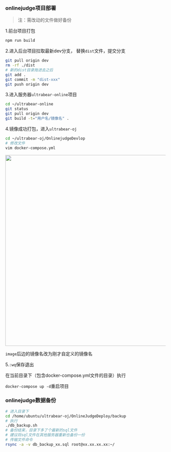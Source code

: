### onlinejudge项目部署

> 注：需改动的文件做好备份

1.前台项目打包

```bash
npm run build
```

2.进入后台项目拉取最新dev分支， 替换`dist`文件，提交分支

```bash
git pull origin dev
rm -rf ./dist
# 新的dist目录拖进去之后
git add .
git commit -m "dist-xxx"
git push origin dev
```

3.进入服务器`ultrabear-online`项目

```bash
cd ~/ultrabear-online
git status
git pull origin dev
git build -t="用户名/镜像名" .
```

4.镜像成功打包，进入`ultrabear-oj`

```bash
cd ~/ultrabear-oj/OnlinejudgeDevlop
# 修改文件
vim docker-compose.yml
```

<center><img src="http://qiniu.s001.xin/zqqef.jpg" width=600></center>

`image`后边的镜像名改为刚才自定义的镜像名

5.`:wq`保存退出

在当前目录下（包含docker-compose.yml文件的目录）执行

`docker-compose up -d`重启项目



### onlinejudge数据备份

```bash
# 进入目录下
cd /home/ubuntu/ultrabear-oj/OnlineJudgeDeploy/backup
# 执行
./db_backup.sh
# 备份结束，目录下多了个最新的sql文件
# 建议将sql文件在其他服务器重新也备份一份
# 传输文件命令
rsync -a -v db_backup_xx.sql root@xx.xx.xx.xx:~/
```

